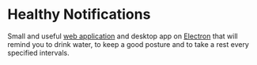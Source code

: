 # Healthy Notifications

Small and useful [web application](http://juliarechkunova.github.io/healthy-notifications/) and desktop app on [Electron](http://electron.atom.io)
that will remind you to drink water, to keep a good posture and to take a rest every specified intervals.